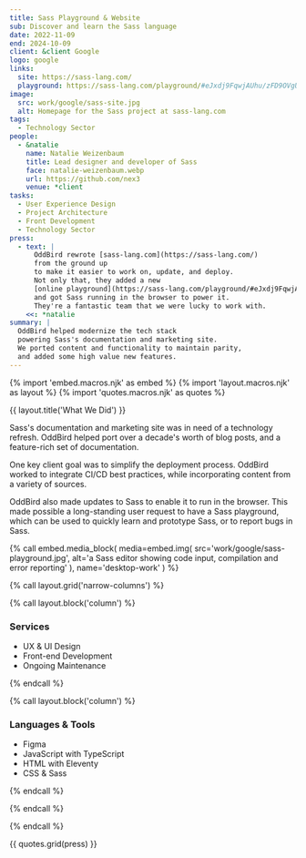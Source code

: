 ```yaml
---
title: Sass Playground & Website
sub: Discover and learn the Sass language
date: 2022-11-09
end: 2024-10-09
client: &client Google
logo: google
links:
  site: https://sass-lang.com/
  playground: https://sass-lang.com/playground/#eJxdj9FqwjAUhu/zFD9OVgULyhAhvfFV0ubYhiY5JYk4J333xdluZTch5zv5v58cDus6kOoHNj5FiY1AEZ2ythxUS4XExz6Q22XqSJurm/HxOGGrQkszPb3othJCnEk1HRb2HdaxCUS+jOaLYPxyGfEQwPlZovB6BuU1Ns748mZ06iSKt8fSMBbbnxBQs75PV+BdypouHOiXAA37RD5JrLLir3TEwv5Pvqqm9CjmcxRj/tezbFlRq6ZvA1+9Lhu2HCQSO5U456f51plEedQmDlbdJWrLTZ/BwNEkw17iYj5JZ5J4kNhXYvwGtNZ+7g==
image:
  src: work/google/sass-site.jpg
  alt: Homepage for the Sass project at sass-lang.com
tags:
  - Technology Sector
people:
  - &natalie
    name: Natalie Weizenbaum
    title: Lead designer and developer of Sass
    face: natalie-weizenbaum.webp
    url: https://github.com/nex3
    venue: *client
tasks:
  - User Experience Design
  - Project Architecture
  - Front Development
  - Technology Sector
press:
  - text: |
      OddBird rewrote [sass-lang.com](https://sass-lang.com/)
      from the ground up
      to make it easier to work on, update, and deploy.
      Not only that, they added a new
      [online playground](https://sass-lang.com/playground/#eJxdj9FqwjAUhu/zFD9OVgULyhAhvfFV0ubYhiY5JYk4J333xdluZTch5zv5v58cDus6kOoHNj5FiY1AEZ2ythxUS4XExz6Q22XqSJurm/HxOGGrQkszPb3othJCnEk1HRb2HdaxCUS+jOaLYPxyGfEQwPlZovB6BuU1Ns748mZ06iSKt8fSMBbbnxBQs75PV+BdypouHOiXAA37RD5JrLLir3TEwv5Pvqqm9CjmcxRj/tezbFlRq6ZvA1+9Lhu2HCQSO5U456f51plEedQmDlbdJWrLTZ/BwNEkw17iYj5JZ5J4kNhXYvwGtNZ+7g==)
      and got Sass running in the browser to power it.
      They're a fantastic team that we were lucky to work with.
    <<: *natalie
summary: |
  OddBird helped modernize the tech stack
  powering Sass's documentation and marketing site.
  We ported content and functionality to maintain parity,
  and added some high value new features.
---
```


{% import 'embed.macros.njk' as embed %}
{% import 'layout.macros.njk' as layout %}
{% import 'quotes.macros.njk' as quotes %}

{{ layout.title('What We Did') }}

Sass's documentation and marketing site was in need of a technology refresh.
OddBird helped port over a decade's worth of blog posts, and a feature-rich set
of documentation.

One key client goal was to simplify the deployment process. OddBird worked to
integrate CI/CD best practices, while incorporating content from a variety of
sources.

OddBird also made updates to Sass to enable it to run in the browser. This made
possible a long-standing user request to have a Sass playground, which can be
used to quickly learn and prototype Sass, or to report bugs in Sass.

{% call embed.media_block(
  media=embed.img(
    src='work/google/sass-playground.jpg',
    alt='a Sass editor showing code input, compilation and error reporting'
  ),
  name='desktop-work'
) %}

{% call layout.grid('narrow-columns') %}

{% call layout.block('column') %}

### Services

- UX & UI Design
- Front-end Development
- Ongoing Maintenance

{% endcall %}

{% call layout.block('column') %}

### Languages & Tools

- Figma
- JavaScript with TypeScript
- HTML with Eleventy
- CSS & Sass

{% endcall %}

{% endcall %}

{% endcall %}

{{ quotes.grid(press) }}
